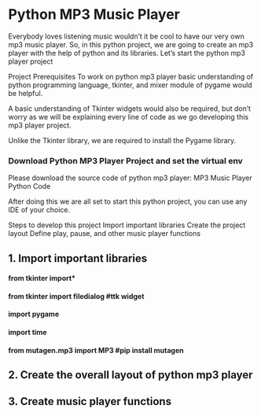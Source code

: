 # Python MP3 Music Player

Everybody loves listening music wouldn’t it be cool to have our very own mp3 music player. So, in this python project, we are going to create an mp3 player with the help of python and its libraries. Let’s start the python mp3 player project


Project Prerequisites
To work on python mp3 player basic understanding of python programming language, tkinter, and mixer module of pygame would be helpful.

A basic understanding of Tkinter widgets would also be required, but don’t worry as we will be explaining every line of code as we go developing this mp3 player project.

Unlike the Tkinter library, we are required to install the Pygame library.





###  Download Python MP3 Player Project and set the virtual env
Please download the source code of python mp3 player: MP3 Music Player Python Code

After doing this we are all set to start this python project, you can use any IDE of your choice.

Steps to develop this project
Import important libraries
Create the project layout
Define play, pause, and other music player functions


## 1. Import important libraries

#### from tkinter import*
#### from tkinter import filedialog #ttk widget
#### import pygame
#### import time
#### from mutagen.mp3 import MP3 #pip install mutagen


## 2. Create the overall layout of python mp3 player



## 3. Create music player functions
